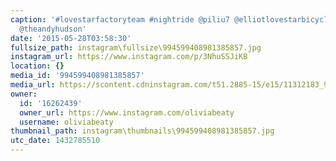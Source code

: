 ```yaml
---
caption: '#lovestarfactoryteam #nightride @piliu7 @elliotlovestarbicycles @jobywankenoby
  @theandyhudson'
date: '2015-05-28T03:58:30'
fullsize_path: instagram\fullsize\994599408981385857.jpg
instagram_url: https://www.instagram.com/p/3NhuSSJiKB
location: {}
media_id: '994599408981385857'
media_url: https://scontent.cdninstagram.com/t51.2885-15/e15/11312183_904982172900964_531642406_n.jpg?ig_cache_key=OTk0NTk5NDA4OTgxMzg1ODU3.2
owner:
  id: '16262439'
  owner_url: https://www.instagram.com/oliviabeaty
  username: oliviabeaty
thumbnail_path: instagram\thumbnails\994599408981385857.jpg
utc_date: 1432785510
---
```

